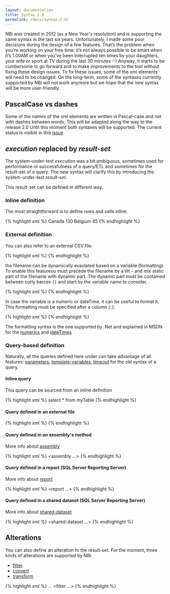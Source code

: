 ```yaml
---
layout: documentation
title: Syntax 2.0
permalink: /docs/syntax-2-0/
---
```

NBi was created in 2012 (as a New Year's resolution) and is supporting the same syntax in the last six years. Unfortunately, I made some poor decisions during the design of a few features. That’s the problem when you’re working on your free time: it’s not always possible to be smart when it’s 1.00AM or when you’ve been interrupted ten times by your daughters, your wife or sport at TV during the last 30 minutes :-) Anyway, it starts to be cumbersome to go forward and to make improvements to the tool without fixing these design issues. To fix these issues, some of the xml elements will need to be changed.  On the long-term, some of the syntaxes currently supported by NBi will not work anymore but we hope that the new syntax will be more user-friendly.

## PascalCase vs dashes

Some of the names of the xml elements are written in Pascal-case and not with dashes between words. This will be adapted along the way to the release 2.0 Until this moment both syntaxes will be supported. The current status is visible in this [issue](http://github.com/Seddryck/NBi/issues/288)

## *execution* replaced by *result-set*

The system-under-test *execution* was a bit ambiguous, sometimes used for performance or successfulness of a query/ETL and sometimes for the result-set of a query. The new syntax will clarify this by introducing the system-under-test *result-set*.

This result-set can be defined in different way.

### Inline definition

The most straightforward is to define rows and cells inline.

{% highlight xml %}
<result-set>
  <row>
    <cell>Canada</cell>
    <cell>130</cell>
  </row>
  <row>
    <cell>Belgium</cell>
    <cell>45</cell>
  </row>
</result-set>
{% endhighlight %}

### External definition

You can also refer to an external CSV file:

{% highlight xml %}
<result-set file="myFile.csv"/>
{% endhighlight %}

the filename can be dynamically evaulated based on a variable (formatting). To enable this featureou must precede the filename by a tilt ```~``` and mix static part of the filename with dynamic part. The dynamic part must be contained between curly barces ```{}``` and start by the variable name to consider.

{% highlight xml %}
<result-set file="File_{@myVar}.csv"/>
{% endhighlight %}

In case the variable is a numeric or dateTime, it can be useful to format it. This formatting must be specified after a column (```:```).

{% highlight xml %}
<resultSet file="File_{@myDate:yyyy}_{@myDate:MM}.csv"/>
{% endhighlight %}

The formatting syntax is the one supported by .Net and explained in MSDN for the [numerics](https://docs.microsoft.com/en-us/dotnet/standard/base-types/custom-numeric-format-strings) and [dateTimes](https://docs.microsoft.com/en-us/dotnet/standard/base-types/custom-date-and-time-format-strings)

### Query-based definition

Naturally, all the queries defined here under can take advantage of all features: [parameters](../query-parameter), [template-variables](../query-template), [timeout](../query-timeout) for the old syntax of a query.

#### Inline query

This query can be sourced from an inline definition

{% highlight xml %}
<resultSet>
  <query>
    select * from myTable
  </query>
<resultSet>
{% endhighlight %}

#### Query defined in an external file

{% highlight xml %}
<resultSet>
  <query file="myQuery.sql"/>
<resultSet>
{% endhighlight %}

#### Query defined in an assembly's method

More info about [assembly](../docs/query-assembly)

{% highlight xml %}
<resultSet>
  <query>
    <assembly ...>
  <query>
<resultSet>
{% endhighlight %}

#### Query defined in a report (SQL Server Reporting Server)

More info about [report](../docs/query-report#dataset)

{% highlight xml %}
<resultSet>
  <query>
    <report ...>
  <query>
<resultSet>
{% endhighlight %}

#### Query defined in a shared dataset (SQL Server Reporting Server)

More info about [shared-dataset](../docs/shared-dataset)

{% highlight xml %}
<resultSet>
  <query>
    <shared-dataset ...>
  <query>
<resultSet>
{% endhighlight %}

## Alterations

You can also define an alteration to the result-set. For the moment, three kinds of alterations are supported by NBi:

* [filter](../resultset-rows-count-advanced/#filter).
* [convert](../resultset-alterations/#converts)
* [transform](../transform-column/)

{% highlight xml %}
<resultSet>
  <query>
    ...
  <query>
  <alteration>
    <filter ...>
  </alteration>
<resultSet>
{% endhighlight %}
